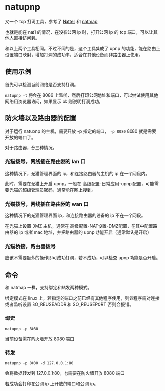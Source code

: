 # natupnp
又一个 tcp 打洞工具，参考了 [Natter](https://github.com/MikeWang000000/Natter) 和 [natmap](https://github.com/heiher/natmap)

也就是能在 nat1 的情况，在没有公网 ip 时，打开公网 ip 的 tcp 端口，可以让其他人直接访问到。

和以上两个工具相同。不过不同的是，这个工具集成了 upnp 的功能，能在路由上设置端口映射，增加打洞的成功率，适合在其他设备而非路由器上使用。

## 使用示例
首先可以检测当前网络是否支持打洞。

`natupnp -t` 将会在 8086 上监听，然后打印公网地址和端口，可以尝试使用其他网络用浏览器访问，如果显示 ok 则说明打洞成功。

## 防火墙以及路由器的配置
对于运行 natupnp 的主机，需要开放 -p 指定的端口， `-p 8080` 8080 就是需要开放的端口了。

对于路由器，分三种情况。

### 光猫拨号，网线插在路由器的 lan 口
这种情况下，光猫管理界面的 ip，和连接路由器的主机的 ip 在一个网段内。

此时，需要在光猫上开启 upnp。一般在 高级配置-日常应用-upnp 配置，可能需要光猫的超级管理员密码，通常能在网上搜到。

### 光猫拨号，网线插在路由器的 wan 口
这种情况下的光猫管理界面 ip，和连接路由器的设备的 ip 不在一个网段。

在光猫上设置 DMZ 主机，通常在 高级配置-NAT设置-DMZ配置，在其中配置路由器的 ip 或者 mac 地址，并把路由器的 upnp 功能开启（通常默认是开启）

### 光猫桥接，路由器拨号
应该不需要额外的操作即可成功打洞，若不成功，可以检查 upnp 功能是否开启。

## 命令
和 natmap 一样，支持绑定和转发两种模式。

绑定模式在 linux 上，若指定的端口之前已经有其他程序使用，则该程序需对连接或者监听设置 SO_REUSEADDR 和 SO_REUSEPORT 否则会报错。


### 绑定
`natupnp -p 8080`

当前设备需在防火墙开放 8080 端口

### 转发
`natupnp -p 8080 -d 127.0.0.1:80`

会将数据转发到 127.0.0.1:80，也需要在防火墙开放 8080 端口

若成功会打印在公网 ip 上开放的端口和公网 ip。
